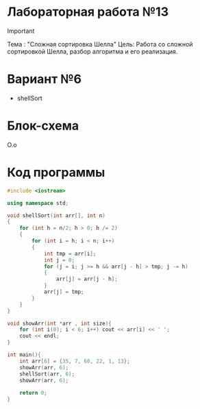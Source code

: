 # Лабораторная работа №13
>[!IMPORTANT]
>Тема : "Сложная сортировка Шелла"
>Цель: Работа со сложной сортировкой Шелла, разбор алгоритма и его реализация.

# Вариант №6
- shellSort

# Блок-схема
О.о

# Код программы

```cpp
#include <iostream>

using namespace std;

void shellSort(int arr[], int n)
{
    for (int h = n/2; h > 0; h /= 2)
    {
        for (int i = h; i < n; i++)
        {
            int tmp = arr[i];
            int j = 0;
            for (j = i; j >= h && arr[j - h] > tmp; j -= h)
            {
                arr[j] = arr[j - h];
            }
            arr[j] = tmp;
        }
    }
}

void showArr(int *arr , int size){
    for (int i(0); i < 6; i++) cout << arr[i] << ' ';
    cout << endl;
}

int main(){
    int arr[6] = {35, 7, 60, 22, 1, 13};
    showArr(arr, 6);
    shellSort(arr, 6);
    showArr(arr, 6);
    
    return 0;
}

```
